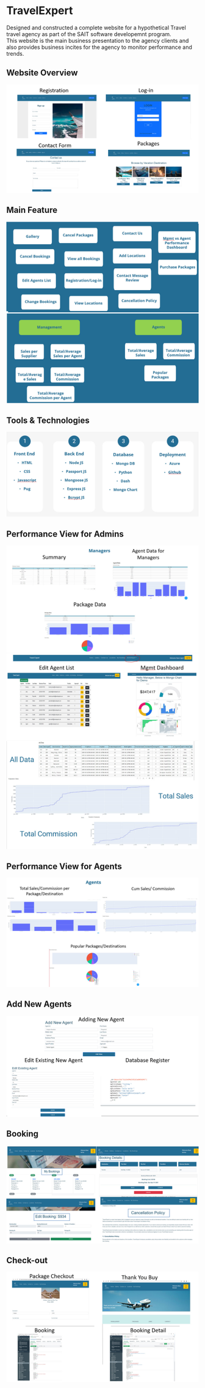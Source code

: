 # TravelExpert
Designed and constructed a complete website for a hypothetical Travel travel agency as part of the SAIT software developemnt program.  
This website is the main business presentation to the agency clients and also provides business incites for the agency to monitor performance and trends.


## **Website Overview**
![Website!](./websiteImages/Website.jpg)


## **Main Feature**
![Feature1!](./websiteImages/mainFeatures.jpg)
![Feature2!](./websiteImages/mainFeatures2.jpg)



## **Tools & Technologies**
![Technologies!](./websiteImages/tools.jpg)


## **Performance View for Admins**
![Admins1!](./websiteImages/managers.jpg)
![Admins2!](./websiteImages/managers2.jpg)
![Feature3!](./websiteImages/salesCommsision.jpg)


## **Performance View for Agents**
![Agents!](./websiteImages/agents.jpg)


## **Add New Agents**
![Add Agent!](./websiteImages/addNewAgents.jpg)


## **Booking**
![Booking!](./websiteImages/booking.jpg)


## **Check-out**
![Checkout!](./websiteImages/checkout.jpg)
